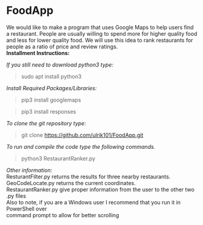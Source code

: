 # FoodApp

We would like to make a program that uses Google Maps to help users find a restaurant. People are usually willing to spend more for higher quality food and less for lower quality food. We will use this idea to rank restaurants for people as a ratio of price and review ratings.  
__Installment Instructions:__

_If you still need to download python3 type:_
> sudo apt install python3

_Install Required Packages/Libraries:_
> pip3 install googlemaps

> pip3 install responses

_To clone the git repository type:_
> git clone https://github.com/ulrik101/FoodApp.git

_To run and compile the code type the following commands._  
> python3 RestaurantRanker.py 

_Other information:_  
ResturantFilter.py returns the results for three nearby restaurants.  
GeoCodeLocate.py returns the current coordinates.  
RestaurantRanker.py give proper information from the user to the other two .py files  
Also to note, if you are a Windows user I recommend that you run it in PowerShell over  
command prompt to allow for better scrolling
